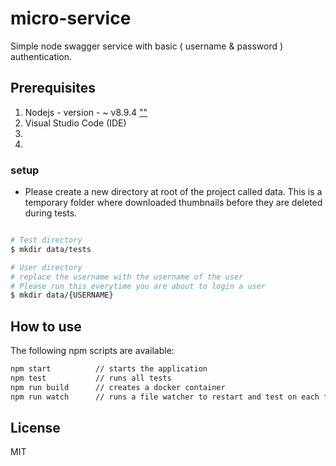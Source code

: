 # micro-service

  Simple node swagger service with basic ( username & password ) authentication.

## Prerequisites

  1. Nodejs - version - ~ v8.9.4 [""]("")
  2. Visual Studio Code (IDE) 
  3. 
  4. 


### setup

  - Please create a new directory at root of the project called data. This is a temporary folder where
    downloaded thumbnails before they are deleted during tests.


```bash

# Test directory 
$ mkdir data/tests

# User directory
# replace the username with the username of the user
# Please run this everytime you are about to login a user
$ mkdir data/{USERNAME}

```

## How to use

The following npm scripts are available:

~~~ sh
npm start          // starts the application
npm test           // runs all tests
npm run build      // creates a docker container
npm run watch      // runs a file watcher to restart and test on each file change
~~~

## License

MIT